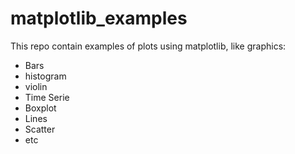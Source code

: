 # matplotlib_examples

This repo contain examples of plots using matplotlib, like graphics:

- Bars
- histogram
- violin
- Time Serie
- Boxplot
- Lines
- Scatter
- etc


